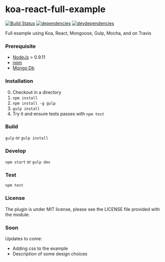 # koa-react-full-example

[![Build Status][travis.img]][travis.url]
[![dependencies][deps.img]][deps.url]
[![devdependencies][devdeps.img]][devdeps.url]

Full example using Koa, React, Mongoose, Gulp, Mocha, and on Travis

### Prerequisite

* [NodeJs](http://nodejs.org/download/) > 0.9.11
* [npm](https://www.npmjs.org/)
* [Mongo Db](http://www.mongodb.org/downloads)

### Installation

0. Checkout in a directory
0. `npm install`
0. `npm install -g gulp`
0. `gulp install`
0. Try it and ensure tests passes with `npm test`

### Build

`gulp` or `gulp install`

### Develop

`npm start` or `gulp dev`

### Test

`npm test`


### License

The plugin is under MIT license, please see the LICENSE file provided with the module.

### Soon

Updates to come:

 - Adding css to the example
 - Description of some design choices

[travis.img]: https://api.travis-ci.org/dozoisch/koa-react-full-example.png
[travis.url]: https://travis-ci.org/dozoisch/koa-react-full-example
[deps.img]: https://david-dm.org/dozoisch/koa-react-full-example.png
[deps.url]: https://david-dm.org/dozoisch/koa-react-full-example
[devdeps.img]: https://david-dm.org/dozoisch/koa-react-full-example/dev-status.png
[devdeps.url]: https://david-dm.org/dozoisch/koa-react-full-example#info=devDependencies
